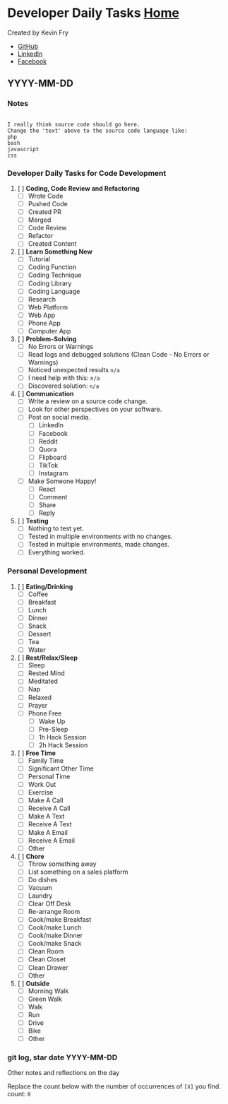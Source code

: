 # Developer Daily Tasks [Home](https://github.com/kevinfry/dev-advancement)
Created by Kevin Fry
- [GitHub](https://github.com/kevinfry)
- [LinkedIn](https://www.linkedin.com/in/kevinjfry/)
- [Facebook](https://www.facebook.com/kevinjfry)

## YYYY-MM-DD
### Notes
```text

I really think source code should go here.
Change the 'text' above to the source code language like:
php
bash
javascript
css

```
### Developer Daily Tasks for Code Development

1. [ ] **Coding, Code Review and Refactoring**
    - [ ] Wrote Code
    - [ ] Pushed Code
    - [ ] Created PR
    - [ ] Merged
    - [ ] Code Review
    - [ ] Refactor
    - [ ] Created Content

2. [ ] **Learn Something New**
   - [ ] Tutorial
   - [ ] Coding Function
   - [ ] Coding Technique
   - [ ] Coding Library
   - [ ] Coding Language
   - [ ] Research
   - [ ] Web Platform
   - [ ] Web App
   - [ ] Phone App
   - [ ] Computer App

3. [ ] **Problem-Solving**
   - [ ] No Errors or Warnings
   - [ ] Read logs and debugged solutions (Clean Code - No Errors or Warnings)
   - [ ] Noticed unexpected results ` n/a `
   - [ ] I need help with this: ` n/a `
   - [ ] Discovered solution: ` n/a `

4. [ ] **Communication**
   - [ ] Write a review on a source code change.
   - [ ] Look for other perspectives on your software.
   - [ ] Post on social media.
     - [ ] LinkedIn
     - [ ] Facebook
     - [ ] Reddit
     - [ ] Quora
     - [ ] Flipboard
     - [ ] TikTok
     - [ ] Instagram
   - [ ] Make Someone Happy!
     - [ ] React
     - [ ] Comment
     - [ ] Share
     - [ ] Reply

5. [ ] **Testing**
   - [ ] Nothing to test yet.
   - [ ] Tested in multiple environments with no changes.
   - [ ] Tested in multiple environments, made changes.
   - [ ] Everything worked.

### Personal Development
1. [ ] **Eating/Drinking**
   - [ ] Coffee
   - [ ] Breakfast
   - [ ] Lunch
   - [ ] Dinner
   - [ ] Snack
   - [ ] Dessert
   - [ ] Tea
   - [ ] Water

2. [ ] **Rest/Relax/Sleep**
   - [ ] Sleep
   - [ ] Rested Mind
   - [ ] Meditated
   - [ ] Nap
   - [ ] Relaxed
   - [ ] Prayer
   - [ ] Phone Free
     - [ ] Wake Up
     - [ ] Pre-Sleep
     - [ ] 1h Hack Session
     - [ ] 2h Hack Session

3. [ ] **Free Time**
    - [ ] Family Time
    - [ ] Significant Other Time
    - [ ] Personal Time
    - [ ] Work Out
    - [ ] Exercise
    - [ ] Make A Call
    - [ ] Receive A Call
    - [ ] Make A Text
    - [ ] Receive A Text
    - [ ] Make A Email
    - [ ] Receive A Email
    - [ ] Other

4. [ ] **Chore**
    - [ ] Throw something away
    - [ ] List something on a sales platform
    - [ ] Do dishes
    - [ ] Vacuum
    - [ ] Laundry
    - [ ] Clear Off Desk
    - [ ] Re-arrange Room
    - [ ] Cook/make Breakfast
    - [ ] Cook/make Lunch
    - [ ] Cook/make Dinner
    - [ ] Cook/make Snack
    - [ ] Clean Room
    - [ ] Clean Closet
    - [ ] Clean Drawer
    - [ ] Other

5. [ ] **Outside**
   - [ ] Morning Walk
   - [ ] Green Walk
   - [ ] Walk
   - [ ] Run
   - [ ] Drive
   - [ ] Bike
   - [ ] Other

### git log, star date YYYY-MM-DD

Other notes and reflections on the day

Replace the count below with the number of occurrences of `[X]` you find.
count: `0`
